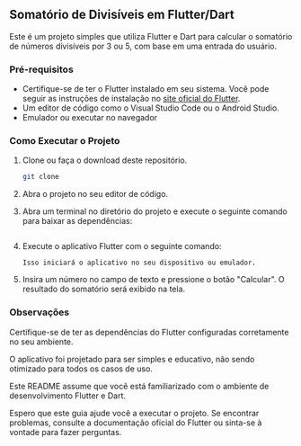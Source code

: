 ## Somatório de Divisíveis em Flutter/Dart

Este é um projeto simples que utiliza Flutter e Dart para calcular o somatório de números divisíveis por 3 ou 5, com base em uma entrada do usuário.

### Pré-requisitos

- Certifique-se de ter o Flutter instalado em seu sistema. Você pode seguir as instruções de instalação no [site oficial do Flutter](https://flutter.dev/docs/get-started/install).
- Um editor de código como o Visual Studio Code ou o Android Studio.
- Emulador ou executar no navegador

### Como Executar o Projeto

1. Clone ou faça o download deste repositório.

   ```bash
   git clone 


2. Abra o projeto no seu editor de código.

3. Abra um terminal no diretório do projeto e execute o seguinte comando para baixar as dependências:
    ```flutter pub get

4. Execute o aplicativo Flutter com o seguinte comando:
     ```flutter run
    Isso iniciará o aplicativo no seu dispositivo ou emulador.

5. Insira um número no campo de texto e pressione o botão "Calcular". O resultado do somatório será exibido na tela.

### Observações

Certifique-se de ter as dependências do Flutter configuradas corretamente no seu ambiente.

O aplicativo foi projetado para ser simples e educativo, não sendo otimizado para todos os casos de uso.

Este README assume que você está familiarizado com o ambiente de desenvolvimento Flutter e Dart.

Espero que este guia ajude você a executar o projeto. Se encontrar problemas, consulte a documentação oficial do Flutter ou sinta-se à vontade para fazer perguntas.

